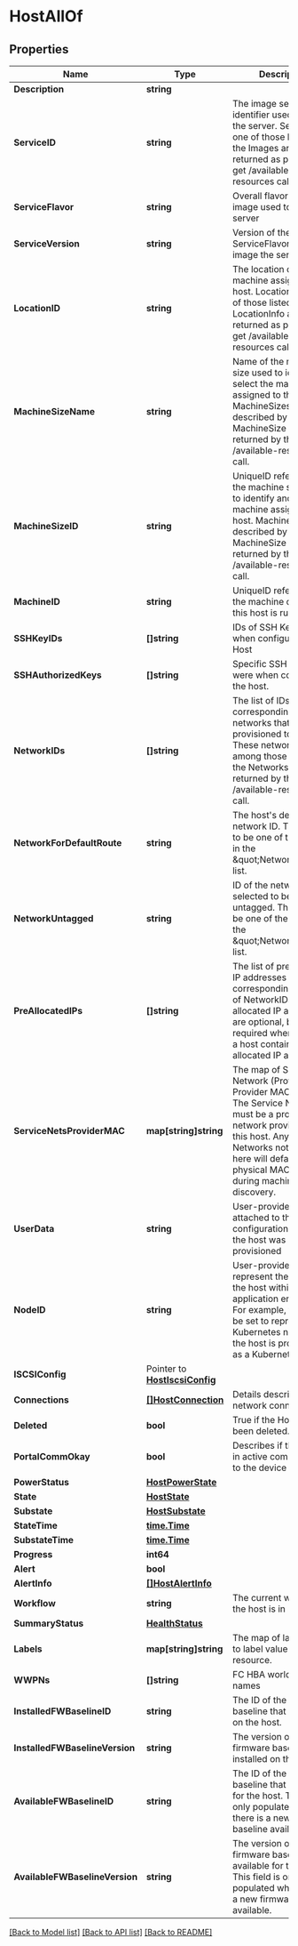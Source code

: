 # HostAllOf

## Properties

Name | Type | Description | Notes
------------ | ------------- | ------------- | -------------
**Description** | **string** |  | 
**ServiceID** | **string** | The image service identifier used to image the server. ServiceID is one of those listed by the Images array returned as part of the get /available-resources call. | 
**ServiceFlavor** | **string** | Overall flavor of server image used to image the server | 
**ServiceVersion** | **string** | Version of the ServiceFlavor used to image the server | 
**LocationID** | **string** | The location of the machine assigned to the host.  LocationID is one of those listed by the LocationInfo array returned as part of the get /available-resources call. | 
**MachineSizeName** | **string** | Name of the machine size used to identify and select the machine assigned to the host.  MachineSizes are described by the MachineSize array returned by the get /available-resources call. | 
**MachineSizeID** | **string** | UniqueID referring to the machine size used to identify and select the machine assigned to the host.  MachineSizes are described by the MachineSize array returned by the get /available-resources call. | 
**MachineID** | **string** | UniqueID referring to the machine on which this host is running. | 
**SSHKeyIDs** | **[]string** | IDs of SSH Keys used when configuring the Host | 
**SSHAuthorizedKeys** | **[]string** | Specific SSH keys that were when configuring the host. | 
**NetworkIDs** | **[]string** | The list of IDs corresponding to the networks that were provisioned to the host. These networks are among those listed in the Networks array returned by the get /available-resources call. | 
**NetworkForDefaultRoute** | **string** | The host&#39;s default network ID. This needs to be one of the values in the  \&quot;NetworkIDs\&quot; list. | 
**NetworkUntagged** | **string** | ID of the network selected to be untagged. This needs to be one of the values in the  \&quot;NetworkIDs\&quot; list. | 
**PreAllocatedIPs** | **[]string** | The list of pre-allocated IP addresses corresponding to the list of NetworkIDs. Pre-allocated IP addresses are optional, but required when updating a host containing Pre-allocated IP addresses. | 
**ServiceNetsProviderMAC** | **map[string]string** | The map of Service Network (Provider) ID to Provider MAC address.   The Service Network must be a provider network provisioned to this host. Any Service Networks not included here will default to the physical MAC learned during machine discovery. | 
**UserData** | **string** | User-provided data attached to the image configuration data when the host was provisioned | 
**NodeID** | **string** | User-provided data to represent the identity of the host within an application environment. For example, this could be set to represent the Kubernetes node ID if the host is provisioned as a Kubernetes node. | 
**ISCSIConfig** | Pointer to [**HostIscsiConfig**](HostISCSIConfig.md) |  | 
**Connections** | [**[]HostConnection**](HostConnection.md) | Details describing host network connections | 
**Deleted** | **bool** | True if the Host has been deleted. | 
**PortalCommOkay** | **bool** | Describes if the portal is in active communication to the device | 
**PowerStatus** | [**HostPowerState**](HostPowerState.md) |  | 
**State** | [**HostState**](HostState.md) |  | 
**Substate** | [**HostSubstate**](HostSubstate.md) |  | 
**StateTime** | [**time.Time**](time.Time.md) |  | 
**SubstateTime** | [**time.Time**](time.Time.md) |  | 
**Progress** | **int64** |  | 
**Alert** | **bool** |  | 
**AlertInfo** | [**[]HostAlertInfo**](HostAlertInfo.md) |  | 
**Workflow** | **string** | The current workflow the host is in | 
**SummaryStatus** | [**HealthStatus**](HealthStatus.md) |  | 
**Labels** | **map[string]string** | The map of label name to label value for the resource. | 
**WWPNs** | **[]string** | FC HBA world wide port names | 
**InstalledFWBaselineID** | **string** | The ID of the firmware baseline that is installed on the host. | [optional] 
**InstalledFWBaselineVersion** | **string** | The version of the firmware baseline that is installed on the host. | [optional] 
**AvailableFWBaselineID** | **string** | The ID of the firmware baseline that is available for the host. This field is only populated when there is a new firmware baseline available. | [optional] 
**AvailableFWBaselineVersion** | **string** | The version of the firmware baseline that is available for the host. This field is only populated when there is a new firmware baseline available. | [optional] 

[[Back to Model list]](../README.md#documentation-for-models) [[Back to API list]](../README.md#documentation-for-api-endpoints) [[Back to README]](../README.md)


